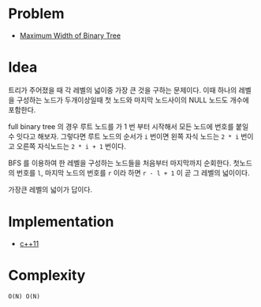 # Problem

* [Maximum Width of Binary Tree](https://leetcode.com/problems/maximum-width-of-binary-tree/)

# Idea

트리가 주어졌을 때 각 레벨의 넓이중 가장 큰 것을 구하는 문제이다.
이때 하나의 레벨을 구성하는 노드가 두개이상일때 첫 노드와 마지막 노드사이의
NULL 노드도 개수에 포함한다.

full binary tree 의 경우 루트 노드를 가 1 번 부터 시작해서 모든 노드에
번호를 붙일 수 잇다고 해보자.  그렇다면 루트 노드의 순서가 `i` 번이면
왼쪽 자식 노드는 `2 * i` 번이고 오른쪽 자식노드는 `2 * i + 1` 번이다.

BFS 를 이용하여 한 레벨을 구성하는 노드들을 처음부터 마지막까지 순회한다.
첫노드의 번호를 `l`, 마지막 노드의 번호를 `r` 이라 하면 `r - l + 1` 이
곧 그 레벨의 넓이이다.

가장큰 레벨의 넓이가 답이다.

# Implementation

* [c++11](a.cpp)

# Complexity

```
O(N) O(N)
```
